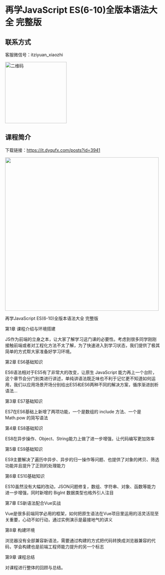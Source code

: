# 再学JavaScript ES(6-10)全版本语法大全 完整版

## 联系方式

客服微信号：itziyuan_xiaozhi

<img src="https://ziyuanyun.oss-cn-guangzhou.aliyuncs.com/common/20240614073449/666b82192834a.jpg" width="200" height="200" alt="二维码">

## 课程简介

下载链接：https://it.dyqufx.com/posts?id=3941

<img src="https://ziyuanyun.oss-cn-guangzhou.aliyuncs.com/yun/20240515185424/664494600b242.jpg" width="500" alt="">

     



  再学JavaScript ES(6-10)全版本语法大全 完整版



 

 

 第1章 课程介绍与环境搭建

 JS作为前端的立身之本，让大家了解学习这门课的必要性。考虑到很多同学刚刚接触前端或者对工程化方法不太了解，为了快速进入到学习状态，我们提供了极其简单的方式帮大家准备好学习环境。

 第2章 ES6基础知识

 ES6语法相对于ES5有了非常大的改变，让原生 JavaScript 能力再上一个台阶，这个章节会分门别类进行讲述，单纯讲语法既乏味也不利于记忆更不知道如何运用，我们以应用场景开场分别给出ES5和ES6两种不同的解决方案，循序渐进剖析语法&#8230;

 第3章 ES7基础知识

 ES7在ES6基础上新增了两项功能，一个是数组的 include 方法、一个是 Math.pow 的简写语法

 第4章 ES8基础知识

 ES8在异步操作、Object、String能力上做了进一步增强，让代码编写更加效率

 第5章 ES9基础知识

 ES9主要解决了遍历中异步、异步的归一操作等问题、也提供了对象的拷贝、筛选功能并且提升了正则的处理能力

 第6章 ES10基础知识

 ES10虽然没有大幅的改动，JSON问题修复，数组、字符串、对象、函数等能力进一步增强，同时新增的 BigInt 数据类型也格外引人注目

 第7章 ES新语法配合Vue实战

 Vue是很多前端同学必用的框架，如何把原生语法在Vue项目里运用的活灵活现至关重要，心动不如行动，通过实例演示是最接地气的讲义

 第8章 构建环境

 浏览器没有全部兼容新语法，需要通过构建的方式把代码转换成浏览器兼容的代码，学会构建也是前端工程师能力提升的另一个标志

 第9章 课程总结

 对课程进行整体的回顾与总结。

  
